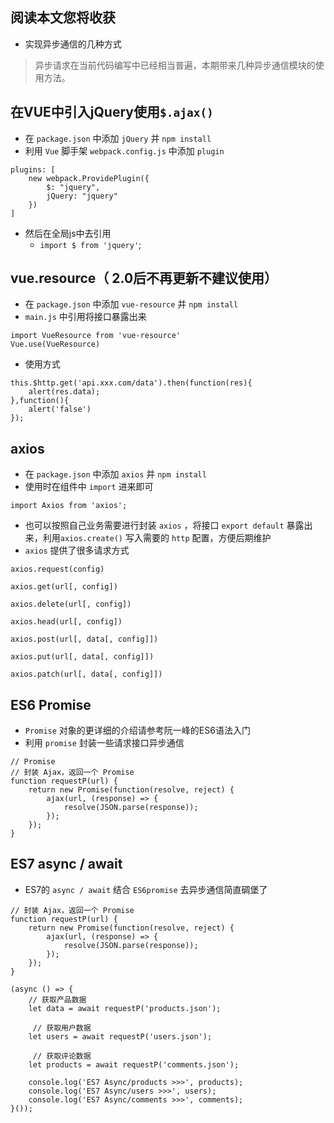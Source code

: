 ## 阅读本文您将收获
* 实现异步通信的几种方式

> 异步请求在当前代码编写中已经相当普遍，本期带来几种异步通信模块的使用方法。

## 在VUE中引入jQuery使用`$.ajax()`
* 在 `package.json` 中添加 `jQuery` 并 `npm install`
* 利用 `Vue` 脚手架 `webpack.config.js` 中添加 `plugin`

```
plugins: [
    new webpack.ProvidePlugin({
        $: "jquery",
        jQuery: "jquery"
    })
]
```
* 然后在全局js中去引用
	* `import $ from 'jquery'`; 

## vue.resource（ 2.0后不再更新不建议使用）
* 在 `package.json` 中添加 `vue-resource` 并 `npm install`
* `main.js` 中引用将接口暴露出来

```
import VueResource from 'vue-resource'
Vue.use(VueResource)
```
* 使用方式

```
this.$http.get('api.xxx.com/data').then(function(res){
    alert(res.data);
},function(){
    alert('false')
});
```

## axios
* 在 `package.json` 中添加 `axios` 并 `npm install`
* 使用时在组件中 `import` 进来即可

```
import Axios from 'axios';
```
* 也可以按照自己业务需要进行封装 `axios` ，将接口 `export default` 暴露出来，利用`axios.create()` 写入需要的 `http` 配置，方便后期维护
* `axios` 提供了很多请求方式

```
axios.request(config)

axios.get(url[, config])

axios.delete(url[, config])

axios.head(url[, config])

axios.post(url[, data[, config]])

axios.put(url[, data[, config]])

axios.patch(url[, data[, config]])
```

## ES6 Promise
* `Promise` 对象的更详细的介绍请参考阮一峰的ES6语法入门
* 利用 `promise` 封装一些请求接口异步通信

```
// Promise
// 封装 Ajax，返回一个 Promise
function requestP(url) {
    return new Promise(function(resolve, reject) {
        ajax(url, (response) => {
            resolve(JSON.parse(response));
        });
    });
}
```
## ES7 async / await
* ES7的 `async / await` 结合 `ES6promise` 去异步通信简直碉堡了

```
// 封装 Ajax，返回一个 Promise
function requestP(url) {
    return new Promise(function(resolve, reject) {
        ajax(url, (response) => {
            resolve(JSON.parse(response));
        });
    });
}

(async () => {
    // 获取产品数据
    let data = await requestP('products.json');

     // 获取用户数据
    let users = await requestP('users.json');

     // 获取评论数据
    let products = await requestP('comments.json');

    console.log('ES7 Async/products >>>', products);
    console.log('ES7 Async/users >>>', users);
    console.log('ES7 Async/comments >>>', comments);
}());
```
